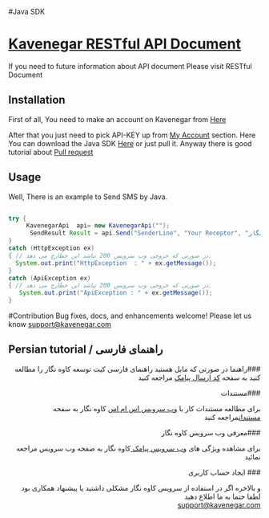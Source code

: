 #Java SDK
# <a href="http://kavenegar.com/rest.html">Kavenegar RESTful API Document</a>
If you need to future information about API document Please visit RESTful Document

## Installation
<p>
First of all, You need to make an account on Kavenegar from <a href="https://panel.kavenegar.com/Client/Membership/Register">Here</a>
</p>
<p>
After that you just need to pick API-KEY up from <a href="http://panel.kavenegar.com/Client/setting/index">My Account</a> section.
Here You can download the Java SDK <a href="https://github.com/KaveNegar/kavenegar-java/archive/master.zip">Here</a> or just pull it.
Anyway there is good tutorial about <a href="http://gun.io/blog/how-to-github-fork-branch-and-pull-request/">Pull  request</a>
</p>

## Usage
Well, There is an example to Send SMS by Java.

```java

try {
     KavenegarApi  api= new KavenegarApi("");
      SendResult Result = api.Send("SenderLine", "Your Receptor", "خدمات پیام کوتاه کاوه نگار");
}
catch (HttpException ex)
{ // در صورتی که خروجی وب سرویس 200 نباشد این خطارخ می دهد.
  System.out.print("HttpException  : " + ex.getMessage());
}
catch (ApiException ex)
{ // در صورتی که خروجی وب سرویس 200 نباشد این خطارخ می دهد.
   System.out.print("ApiException : " + ex.getMessage());
}

```

#Contribution
Bug fixes, docs, and enhancements welcome! Please let us know <a href="mailto:support@kavenegar.com?Subject=SDK" target="_top">support@kavenegar.com</a>



## Persian tutorial / راهنمای فارسی
<div style="direction:rtl">
###راهنما
در صورتی که مایل هستید راهنمای فارسی کیت توسعه کاوه نگار را مطالعه کنید به سفحه
<a href="http://kavenegar.com/sdk.html">کد ارسال پیامک</a>
مراجعه کنید

###مستندات
<p>
برای مطالعه مستندات کار با
<a href="http://kavenegar.com"  target="_blank">وب سرویس اس ام اس</a>
کاوه نگار به سفحه <a href="http://kavenegar.com/rest.html">مستندات</a>مراجعه کنید
</p>
###معرفی وب سرویس کاوه نگار
<p>
برای مشاهده ویژگی های
<a href="http://kavenegar.com/%D9%88%D8%A8-%D8%B3%D8%B1%D9%88%DB%8C%D8%B3-%D9%BE%DB%8C%D8%A7%D9%85%DA%A9.html">
وب سرویس پیامک
</a>
کاوه نگار به صفحه  وب سرویس مراجعه نمائید
</p>
### ایجاد حساب کاربری
<p>
و بالاخره اگر در استفاده از سرویس کاوه نگار مشکلی داشتید یا پیشنهاد همکاری  بود لطفا حتما به ما اطلاع دهید
<br>
<a href="mailto:support@kavenegar.com">support@kavenegar.com</a>

</p>
</div>